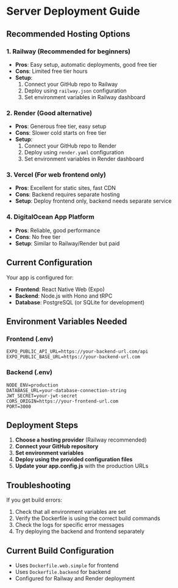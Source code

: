 # Server Deployment Guide

## Recommended Hosting Options

### 1. Railway (Recommended for beginners)
- **Pros**: Easy setup, automatic deployments, good free tier
- **Cons**: Limited free tier hours
- **Setup**: 
  1. Connect your GitHub repo to Railway
  2. Deploy using `railway.json` configuration
  3. Set environment variables in Railway dashboard

### 2. Render (Good alternative)
- **Pros**: Generous free tier, easy setup
- **Cons**: Slower cold starts on free tier
- **Setup**:
  1. Connect your GitHub repo to Render
  2. Deploy using `render.yaml` configuration
  3. Set environment variables in Render dashboard

### 3. Vercel (For web frontend only)
- **Pros**: Excellent for static sites, fast CDN
- **Cons**: Backend requires separate hosting
- **Setup**: Deploy frontend only, backend needs separate service

### 4. DigitalOcean App Platform
- **Pros**: Reliable, good performance
- **Cons**: No free tier
- **Setup**: Similar to Railway/Render but paid

## Current Configuration

Your app is configured for:
- **Frontend**: React Native Web (Expo)
- **Backend**: Node.js with Hono and tRPC
- **Database**: PostgreSQL (or SQLite for development)

## Environment Variables Needed

### Frontend (.env)
```
EXPO_PUBLIC_API_URL=https://your-backend-url.com/api
EXPO_PUBLIC_BASE_URL=https://your-backend-url.com
```

### Backend (.env)
```
NODE_ENV=production
DATABASE_URL=your-database-connection-string
JWT_SECRET=your-jwt-secret
CORS_ORIGIN=https://your-frontend-url.com
PORT=3000
```

## Deployment Steps

1. **Choose a hosting provider** (Railway recommended)
2. **Connect your GitHub repository**
3. **Set environment variables**
4. **Deploy using the provided configuration files**
5. **Update your app.config.js** with the production URLs

## Troubleshooting

If you get build errors:
1. Check that all environment variables are set
2. Verify the Dockerfile is using the correct build commands
3. Check the logs for specific error messages
4. Try deploying the backend and frontend separately

## Current Build Configuration

- Uses `Dockerfile.web.simple` for frontend
- Uses `Dockerfile.backend` for backend
- Configured for Railway and Render deployment